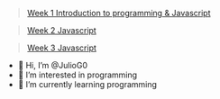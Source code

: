 >[Week 1 Introduction to programming & Javascript ](https://github.com/JulioG0/My-readme/tree/main/Week%201)


>[Week 2 Javascript](https://github.com/JulioG0/My-readme/tree/main/Week%202)


>[Week 3 Javascript]()

- 👋 Hi, I’m @JulioG0
- 👀 I’m interested in programming
- 🌱 I’m currently learning programming

<!---
JulioG0/JulioG0 is a ✨ special ✨ repository because its `README.md` (this file) appears on your GitHub profile.
You can click the Preview link to take a look at your changes.
--->
